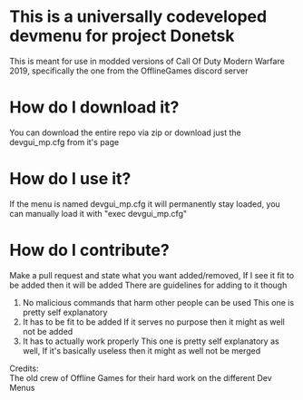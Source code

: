 # This is a universally codeveloped devmenu for project Donetsk
This is meant for use in modded versions of Call Of Duty Modern Warfare 2019, specifically the one from the OfflineGames discord server

# How do I download it?
You can download the entire repo via zip or download just the devgui_mp.cfg from it's page

# How do I use it?
If the menu is named devgui_mp.cfg it will permanently stay loaded, you can manually load it with "exec devgui_mp.cfg"

# How do I contribute?
Make a pull request and state what you want added/removed, If I see it fit to be added then it will be added
There are guidelines for adding to it though
1. No malicious commands that harm other people can be used
This one is pretty self explanatory
2. It has to be fit to be added
If it serves no purpose then it might as well not be added
3. It has to actually work properly
This one is pretty self explanatory as well, If it's basically useless then it might as well not be merged<br>

Credits:<br>
The old crew of Offline Games for their hard work on the different Dev Menus        
